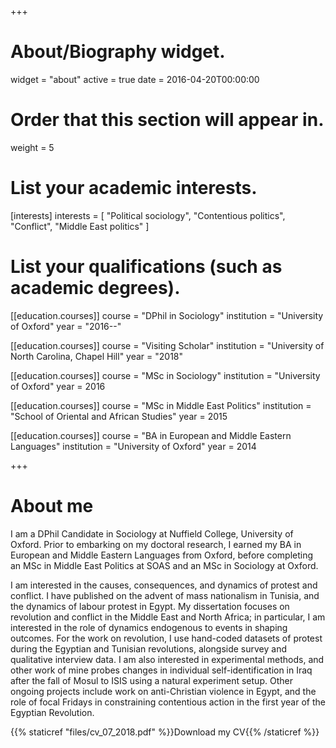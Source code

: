 +++
# About/Biography widget.
widget = "about"
active = true
date = 2016-04-20T00:00:00

# Order that this section will appear in.
weight = 5

# List your academic interests.
[interests]
  interests = [
    "Political sociology",
    "Contentious politics",
    "Conflict",
    "Middle East politics"
  ]

# List your qualifications (such as academic degrees).
[[education.courses]]
  course = "DPhil in Sociology"
  institution = "University of Oxford"
  year = "2016--"
  
[[education.courses]]
  course = "Visiting Scholar"
  institution = "University of North Carolina, Chapel Hill"
  year = "2018"

[[education.courses]]
  course = "MSc in Sociology"
  institution = "University of Oxford"
  year = 2016

[[education.courses]]
  course = "MSc in Middle East Politics"
  institution = "School of Oriental and African Studies"
  year = 2015
  
[[education.courses]]
  course = "BA in European and Middle Eastern Languages"
  institution = "University of Oxford"
  year = 2014
 
+++

# About me

I am a DPhil Candidate in Sociology at Nuffield College, University of Oxford. Prior to embarking on my doctoral research, I earned my BA in European and Middle Eastern Languages from Oxford, before completing an MSc in Middle East Politics at SOAS and an MSc in Sociology at Oxford.

I am interested in the causes, consequences, and dynamics of protest and conflict. I have published on the advent of mass nationalism in Tunisia, and the dynamics of labour protest in Egypt. My dissertation focuses on revolution and conflict in the Middle East and North Africa; in particular, I am interested in the role of dynamics endogenous to events in shaping outcomes. For the work on revolution, I use hand-coded datasets of protest during the Egyptian and Tunisian revolutions, alongside survey and qualitative interview data. I am also interested in experimental methods, and other work of mine probes changes in individual self-identification in Iraq after the fall of Mosul to ISIS using a natural experiment setup. Other ongoing projects include work on anti-Christian violence in Egypt, and the role of focal Fridays in constraining contentious action in the first year of the Egyptian Revolution. 

{{% staticref "files/cv_07_2018.pdf" %}}Download my CV{{% /staticref %}}
